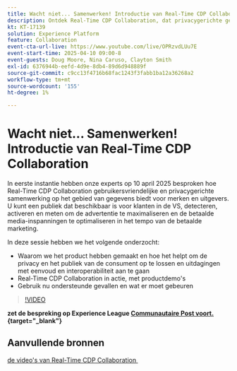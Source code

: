 ```yaml
---
title: Wacht niet... Samenwerken! Introductie van Real-Time CDP Collaboration
description: Ontdek Real-Time CDP Collaboration, dat privacygerichte gegevensoplossingen biedt voor merken en uitgevers om de activering van het publiek te verbeteren, de advertentie-inkomsten te maximaliseren en betaalde media-inspanningen te stroomlijnen—compleet met productdemo's, deskundige inzichten en volgende gebruiksgevallen.
kt: KT-17139
solution: Experience Platform
feature: Collaboration
event-cta-url-live: https://www.youtube.com/live/OPRzvdLUu7E
event-start-time: 2025-04-10 09:00-8
event-guests: Doug Moore, Nina Caruso, Clayton Smith
exl-id: 6376944b-eefd-4d9e-8db4-89d6d948889f
source-git-commit: c9cc13f4716b68fac1243f3fabb1ba12a36268a2
workflow-type: tm+mt
source-wordcount: '155'
ht-degree: 1%

---
```


# Wacht niet... Samenwerken! Introductie van Real-Time CDP Collaboration

In eerste instantie hebben onze experts op 10 april 2025 besproken hoe Real-Time CDP Collaboration gebruikersvriendelijke en privacygerichte samenwerking op het gebied van gegevens biedt voor merken en uitgevers. U kunt een publiek dat beschikbaar is voor klanten in de VS, detecteren, activeren en meten om de advertentie te maximaliseren en de betaalde media-inspanningen te optimaliseren in het tempo van de betaalde marketing.

In deze sessie hebben we het volgende onderzocht:

* Waarom we het product hebben gemaakt en hoe het helpt om de privacy en het publiek van de consument op te lossen en uitdagingen met eenvoud en interoperabiliteit aan te gaan
* Real-Time CDP Collaboration in actie, met productdemo&#39;s
* Gebruik nu ondersteunde gevallen en wat er moet gebeuren

>[!VIDEO](https://video.tv.adobe.com/v/3457557/?quality=12&learn=on)

**zet de bespreking op Experience League [&#x200B; Communautaire Post voort.](https://experienceleaguecommunities.adobe.com/t5/real-time-customer-data-platform/experience-le[...]Live-post-session-cussion-don-t-wait/td-p/748173){target="_blank"}**

## Aanvullende bronnen

[&#x200B; de video&#39;s van Real-Time CDP Collaboration &#x200B;](https://experienceleague.adobe.com/nl/docs/platform-learn/tutorials/collaboration/real-time-cdp-collaboration-overview)
